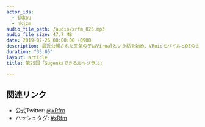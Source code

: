 ```yaml
---
actor_ids:
  - ikkou
  - nkjzm
audio_file_path: /audio/xrfm_025.mp3
audio_file_size: 47.7 MB
date: 2019-07-26 00:00:00 +0900
description: 最近公開された天気の子はVirualという話を始め、VRoidモバイルとOZの世界、銀座VR3、FUJI ROCK 5Gアプリ、Firefox RealityのQuest対応、xR Tech Nagoya、FAVRICなどについて話しました。
duration: "33:05"
layout: article
title: 第25回「Gugenkaできるルキグラス」

---
```


## 関連リンク

- 公式Twitter: [@xRfrn](https://twitter.com/xrfrn)
- ハッシュタグ: [#xRfm](https://twitter.com/hashtag/xRfm?src=hash)
